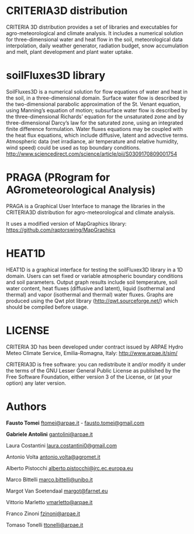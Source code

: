 # CRITERIA3D distribution
CRITERIA 3D distribution provides a set of libraries and executables for agro-meteorological and climate analysis.
It includes a numerical solution for three-dimensional water and heat flow in the soil, meteorological data interpolation, daily weather generator, radiation budget, snow accumulation and melt, plant development and plant water uptake.

# soilFluxes3D library
SoilFluxes3D is a numerical solution for flow equations of water and heat in the soil, in a three-dimensional domain.
Surface water flow is described by the two-dimensional parabolic approximation of the St. Venant equation, using Manning’s equation of motion; subsurface water flow is described by the three-dimensional Richards’ equation for the unsaturated zone and by three-dimensional Darcy’s law for the saturated zone, using an integrated finite difference formulation.
Water fluxes equations may be coupled with the heat flux equations, which include diffusive, latent and advective terms. Atmospheric data (net irradiance, air temperature and relative humidity, wind speed) could be used as top boundary conditions.
http://www.sciencedirect.com/science/article/pii/S0309170809001754

# PRAGA (PRogram for AGrometeorological Analysis)
PRAGA is a Graphical User Interface to manage the libraries in the CRITERIA3D distribution for agro-meteorological and climate analysis.

It uses a modified version of MapGraphics library:
https://github.com/raptorswing/MapGraphics

# HEAT1D
HEAT1D is a graphical interface for testing the soilFluxex3D library in a 1D domain. Users can set fixed or variable atmospheric boundary conditions and soil parameters. Output graph results include soil temperature, soil water content, heat fluxes (diffusive and latent), liquid (isothermal and thermal) and vapor (isothermal and thermal) water fluxes. Graphs are produced using the Qwt plot library (http://qwt.sourceforge.net/) which should be compiled before usage.

# LICENSE
CRITERIA 3D has been developed under contract issued by 
ARPAE Hydro Meteo Climate Service, Emilia-Romagna, Italy: http://www.arpae.it/sim/

CRITERIA3D is free software: you can redistribute it and/or modify
it under the terms of the GNU Lesser General Public License as published by the Free Software Foundation, 
either version 3 of the License, or (at your option) any later version.

# Authors
**Fausto Tomei** <ftomei@arpae.it> - <fausto.tomei@gmail.com>

**Gabriele Antolini**	 <gantolini@arpae.it>

Laura Costantini  <laura.costantini0@gmail.com>

Antonio Volta		<antonio.volta@agromet.it>

Alberto Pistocchi	 <alberto.pistocchi@jrc.ec.europa.eu>

Marco Bittelli   <marco.bittelli@unibo.it>

Margot Van Soetendaal <margot@farnet.eu>

Vittorio Marletto <vmarletto@arpae.it>

Franco Zinoni <fzinoni@arpae.it>

Tomaso Tonelli <ttonelli@arpae.it>



